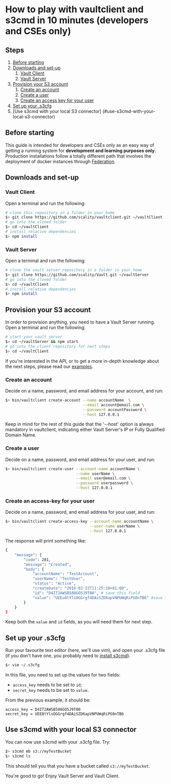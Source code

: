 # How to play with vaultclient and s3cmd in 10 minutes (developers and CSEs only)

## Steps

1. [Before starting](#before-starting)
2. [Downloads and set-up](#downloads-and-set-up)
    1. [Vault Client](#vault-client)
    2. [Vault Server](#vault-server)
3. [Provision your S3 account](#provision-your-s3-account)
    1. [Create an account](#create-an-account)
    2. [Create a user](#create-a-user)
    3. [Create an access key for your user](#create-an-access-key-for-your-user)
4. [Set up your .s3cfg](#set-up-your-s3cfg)
5. [Use s3cmd with your local S3 connector] (#use-s3cmd-with-your-local-s3-connector)

## Before starting

This guide is intended for developers and CSEs only as an easy way of getting a
running system for **development and learning purposes only**. Production
installations follow a totally different path that involves the deployment of
docker instances through [Federation](https://github.com/scality/Federation).

## Downloads and set-up

### Vault Client

Open a terminal and run the following:

``` sh
# clone this repository in a folder in your home
$> git clone https://github.com/scality/vaultclient.git ~/vaultClient
# go into the cloned folder
$> cd ~/vaultClient
# install relative dependencies
$> npm install
```

### Vault Server

Open a terminal and run the following:

``` sh
# clone the vault server repository in a folder in your home
$> git clone https://github.com/scality/Vault.git ~/vaultServer
# go into the cloned folder
$> cd ~/vaultClient
# install relative dependencies
$> npm install
```

## Provision your S3 account

In order to provision anything, you need to have a Vault Server running. Open a
terminal and run the following:

``` sh
# start your vault server
$> cd ~/vaultServer && npm start
# go into the client repository for next steps
$> cd ~/vaultClient
```

If you're interested in the API, or to get a more in-depth knowledge about
the next steps, please read our [examples](./Examples.md).

### Create an account

Decide on a name, password, and email address for your account, and run:

``` sh
$> bin/vaultclient create-account --name accountName  \
                                  --email account@email.com \
                                  --password accountPassword \
                                  --host 127.0.0.1
```

Keep in mind for the rest of this guide that the '--host' option is always
mandatory in vaultclient, indicating either Vault Server's IP or Fully Qualified
Domain Name.

### Create a user

Decide on a name, password, and email address for your user, and run:

``` sh
$> bin/vaultclient create-user --account-name accountName \
                               --name userName \
                               --email user@email.com \
                               --password userpassword \
                               --host 127.0.0.1
```

### Create an access-key for your user

Decide on a name, password, and email address for your user, and run:

``` sh
$> bin/vaultclient create-access-key --account-name accountName \
                                     --user-name userName \
                                     --host 127.0.0.1
```

The response will print something like:

``` sh
{
    "message": {
        "code": 201,
        "message": "Created",
        "body": {
            "accountName": "TestAccount",
            "userName": "TestUser",
            "status": "Active",
            "createDate": "2016-02-22T11:25:10+01:00",
            "id": "D4IT2AWSB588GO5J9T00", # save this field
            "value": "UEEu8tYlsOGGrgf4DAiSZD6apVNPUWqRiPG0nTB6" #save this field
        }
    }
}
```

Keep both the ```value``` and ```id``` fields, as you will need them for next
step.

## Set up your .s3cfg

Run your favourite text editor (here, we'll use vim), and open  your .s3cfg file
(if you don't have one, you probably need to
[install s3cmd](http://s3tools.org/s3cmd)).

``` sh
$> vim ~/.s3cfg
```

In this file, you need to set up the values for two fields:

- ```access_key``` needs to be set to ```id```;
- ```secret_key``` needs to be set to ```value```.

From the previous example, it should be:

```
access_key = D4IT2AWSB588GO5J9T00
secret_key = UEE8tYlsOGGrgf4DAiSZD6apVNPUWqRiPG0nTB6
```

## Use s3cmd with your local S3 connector

You can now use s3cmd with your .s3cfg file. Try:

``` sh
$> s3cmd mb s3://myTestBucket
$> s3cmd ls
```

This should tell you that you have a bucket called ```s3://myTestBucket```.

You're good to go! Enjoy Vault Server and Vault Client.
